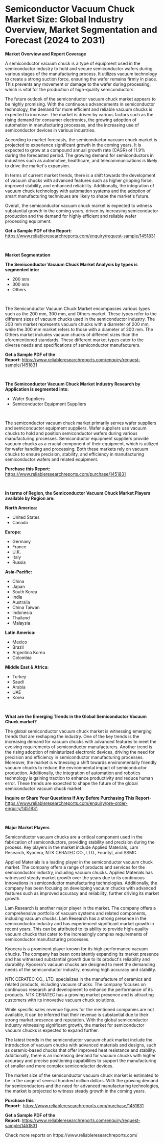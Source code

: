 <p><h1>Semiconductor Vacuum Chuck Market Size: Global Industry Overview, Market Segmentation and Forecast (2024 to 2031)</h1></p><p><strong>Market Overview and Report Coverage</strong></p>
<p><p>A semiconductor vacuum chuck is a type of equipment used in the semiconductor industry to hold and secure semiconductor wafers during various stages of the manufacturing process. It utilizes vacuum technology to create a strong suction force, ensuring the wafer remains firmly in place. This prevents any movement or damage to the wafer during processing, which is vital for the production of high-quality semiconductors.</p><p>The future outlook of the semiconductor vacuum chuck market appears to be highly promising. With the continuous advancements in semiconductor technology, the demand for more efficient and reliable vacuum chucks is expected to increase. The market is driven by various factors such as the rising demand for consumer electronics, the growing adoption of automation in manufacturing processes, and the increasing use of semiconductor devices in various industries.</p><p>According to market forecasts, the semiconductor vacuum chuck market is projected to experience significant growth in the coming years. It is expected to grow at a compound annual growth rate (CAGR) of 11.9% during the forecasted period. The growing demand for semiconductors in industries such as automotive, healthcare, and telecommunications is likely to drive the market's expansion.</p><p>In terms of current market trends, there is a shift towards the development of vacuum chucks with advanced features such as higher gripping force, improved stability, and enhanced reliability. Additionally, the integration of vacuum chuck technology with automation systems and the adoption of smart manufacturing techniques are likely to shape the market's future.</p><p>Overall, the semiconductor vacuum chuck market is expected to witness substantial growth in the coming years, driven by increasing semiconductor production and the demand for highly efficient and reliable wafer processing equipment.</p></p>
<p><strong>Get a Sample PDF of the Report:</strong> <a href="https://www.reliableresearchreports.com/enquiry/request-sample/1451831">https://www.reliableresearchreports.com/enquiry/request-sample/1451831</a></p>
<p>&nbsp;</p>
<p><strong>Market Segmentation</strong></p>
<p><strong>The Semiconductor Vacuum Chuck Market Analysis by types is segmented into:</strong></p>
<p><ul><li>200 mm</li><li>300 mm</li><li>Others</li></ul></p>
<p>&nbsp;</p>
<p><p>The Semiconductor Vacuum Chuck Market encompasses various types such as the 200 mm, 300 mm, and Others market. These types refer to the different sizes of vacuum chucks used in the semiconductor industry. The 200 mm market represents vacuum chucks with a diameter of 200 mm, while the 300 mm market refers to those with a diameter of 300 mm. The Others market includes vacuum chucks of different sizes than the aforementioned standards. These different market types cater to the diverse needs and specifications of semiconductor manufacturers.</p></p>
<p><strong>Get a Sample PDF of the Report:</strong>&nbsp;<a href="https://www.reliableresearchreports.com/enquiry/request-sample/1451831">https://www.reliableresearchreports.com/enquiry/request-sample/1451831</a></p>
<p>&nbsp;</p>
<p><strong>The Semiconductor Vacuum Chuck Market Industry Research by Application is segmented into:</strong></p>
<p><ul><li>Wafer Suppliers</li><li>Semiconductor Equipment Suppliers</li></ul></p>
<p>&nbsp;</p>
<p><p>The semiconductor vacuum chuck market primarily serves wafer suppliers and semiconductor equipment suppliers. Wafer suppliers use vacuum chucks to hold and position semiconductor wafers during various manufacturing processes. Semiconductor equipment suppliers provide vacuum chucks as a crucial component of their equipment, which is utilized for wafer handling and processing. Both these markets rely on vacuum chucks to ensure precision, stability, and efficiency in manufacturing semiconductor wafers and related equipment.</p></p>
<p><strong>Purchase this Report:</strong>&nbsp; <a href="https://www.reliableresearchreports.com/purchase/1451831">https://www.reliableresearchreports.com/purchase/1451831</a></p>
<p>&nbsp;</p>
<p><strong>In terms of Region, the Semiconductor Vacuum Chuck Market Players available by Region are:</strong></p>
<p>
    <p> <strong> North America: </strong>
        <ul>
            <li>United States</li>
            <li>Canada</li>
        </ul>
        </p> 
    <p> <strong> Europe: </strong>
        <ul>
            <li>Germany</li>
            <li>France</li>
            <li>U.K.</li>
            <li>Italy</li>
            <li>Russia</li>
        </ul>
        </p> 
    <p> <strong> Asia-Pacific: </strong>
        <ul>
            <li>China</li>
            <li>Japan</li>
            <li>South Korea</li>
            <li>India</li>
            <li>Australia</li>
            <li>China Taiwan</li>
            <li>Indonesia</li>
            <li>Thailand</li>
            <li>Malaysia</li>
        </ul>
        </p> 
    <p> <strong> Latin America: </strong>
        <ul>
            <li>Mexico</li>
            <li>Brazil</li>
            <li>Argentina Korea</li>
            <li>Colombia</li>
        </ul>
        </p> 
    <p> <strong> Middle East & Africa: </strong>
        <ul>
            <li>Turkey</li>
            <li>Saudi</li>
            <li>Arabia</li>
            <li>UAE</li>
            <li>Korea</li>
        </ul>
    </p>
    </p>
<p>&nbsp;</p>
<p><strong>What are the Emerging Trends in the Global Semiconductor Vacuum Chuck market?</strong></p>
<p><p>The global semiconductor vacuum chuck market is witnessing emerging trends that are reshaping the industry. One of the key trends is the increasing demand for vacuum chucks with advanced features to meet the evolving requirements of semiconductor manufacturers. Another trend is the rising adoption of miniaturized electronic devices, driving the need for precision and efficiency in semiconductor manufacturing processes. Moreover, the market is witnessing a shift towards environmentally friendly vacuum chucks to reduce the environmental impact of semiconductor production. Additionally, the integration of automation and robotics technology is gaining traction to enhance productivity and reduce human error. These trends are expected to shape the future of the global semiconductor vacuum chuck market.</p></p>
<p><strong>Inquire or Share Your Questions If Any Before Purchasing This Report</strong>- <a href="https://www.reliableresearchreports.com/enquiry/pre-order-enquiry/1451831">https://www.reliableresearchreports.com/enquiry/pre-order-enquiry/1451831</a></p>
<p>&nbsp;</p>
<p><strong>Major Market Players</strong></p>
<p><p>Semiconductor vacuum chucks are a critical component used in the fabrication of semiconductors, providing stability and precision during the process. Key players in the market include Applied Materials, Lam Research, Kyocera, NTK CERATEC CO., LTD., Fountyl, and SSMC. </p><p>Applied Materials is a leading player in the semiconductor vacuum chuck market. The company offers a range of products and services for the semiconductor industry, including vacuum chucks. Applied Materials has witnessed steady market growth over the years due to its continuous innovations in semiconductor manufacturing technologies. Additionally, the company has been focusing on developing vacuum chucks with advanced features such as improved accuracy and reliability, further driving its market growth.</p><p>Lam Research is another major player in the market. The company offers a comprehensive portfolio of vacuum systems and related components, including vacuum chucks. Lam Research has a strong presence in the semiconductor industry and has experienced significant market growth in recent years. This can be attributed to its ability to provide high-quality vacuum chucks that cater to the increasingly complex requirements of semiconductor manufacturing processes.</p><p>Kyocera is a prominent player known for its high-performance vacuum chucks. The company has been consistently expanding its market presence and has witnessed substantial growth due to its product's reliability and durability. Kyocera's vacuum chucks are designed to meet the demanding needs of the semiconductor industry, ensuring high accuracy and stability.</p><p>NTK CERATEC CO., LTD. specializes in the manufacture of ceramics and related products, including vacuum chucks. The company focuses on continuous research and development to enhance the performance of its products. NTK CERATEC has a growing market presence and is attracting customers with its innovative vacuum chuck solutions.</p><p>While specific sales revenue figures for the mentioned companies are not available, it can be inferred that their revenue is substantial due to their strong market presence and reputation. With the global semiconductor industry witnessing significant growth, the market for semiconductor vacuum chucks is expected to expand further.</p><p>The latest trends in the semiconductor vacuum chuck market include the introduction of vacuum chucks with advanced materials and designs, such as ceramic-based chucks that offer improved heat resistance and stability. Additionally, there is an increasing demand for vacuum chucks with higher accuracy and precise positioning capabilities to support the manufacturing of smaller and more complex semiconductor devices.</p><p>The market size of the semiconductor vacuum chuck market is estimated to be in the range of several hundred million dollars. With the growing demand for semiconductors and the need for advanced manufacturing technologies, the market is projected to witness steady growth in the coming years.</p></p>
<p><strong>Purchase this Report:</strong>&nbsp;&nbsp;<a href="https://www.reliableresearchreports.com/purchase/1451831">https://www.reliableresearchreports.com/purchase/1451831</a></p>
<p></p>
<p><strong>Get a Sample PDF of the Report:</strong>&nbsp;<a href="https://www.reliableresearchreports.com/enquiry/request-sample/1451831">https://www.reliableresearchreports.com/enquiry/request-sample/1451831</a></p>
<p>Check more reports on https://www.reliableresearchreports.com/</p>